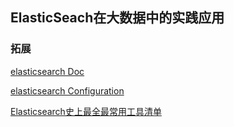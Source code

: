 ## ElasticSeach在大数据中的实践应用



### 拓展

[elasticsearch Doc](https://www.elastic.co/guide/en/elasticsearch/hadoop/master/spark.html#spark-sql-streaming)

[elasticsearch Configuration](https://www.elastic.co/guide/en/elasticsearch/hadoop/master/configuration.html)

[Elasticsearch史上最全最常用工具清单](https://cloud.tencent.com/developer/article/1166460)

